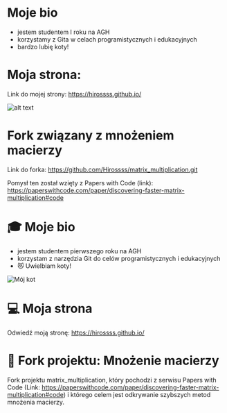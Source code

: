 # Moje bio
- jestem studentem I roku na AGH
- korzystamy z Gita w celach programistycznych i edukacyjnych
- bardzo lubię koty!

# Moja strona:
Link do mojej strony: https://hirossss.github.io/

![alt text](https://tueuropa.pl/uploads/articles_files/2021/11/05/6e7f9516-1948-d9e8-ca22-00007380aca5.jpg)

# Fork związany z mnożeniem macierzy
Link do forka: https://github.com/Hirossss/matrix_multiplication.git

Pomysł ten został wzięty z Papers with Code (link): 
https://paperswithcode.com/paper/discovering-faster-matrix-multiplication#code 



# :mortar_board: Moje bio
- jestem studentem pierwszego roku na AGH
- korzystam z narzędzia Git do celów programistycznych i edukacyjnych
- :heart_eyes_cat: Uwielbiam koty!

![Mój kot](https://tueuropa.pl/uploads/articles_files/2021/11/05/6e7f9516-1948-d9e8-ca22-00007380aca5.jpg)

# :computer: Moja strona
Odwiedź moją stronę: https://hirossss.github.io/



# :wrench: Fork projektu: Mnożenie macierzy
Fork projektu matrix_multiplication, który pochodzi z serwisu Papers with Code (Link: https://paperswithcode.com/paper/discovering-faster-matrix-multiplication#code) i którego celem jest odkrywanie szybszych metod mnożenia macierzy.
